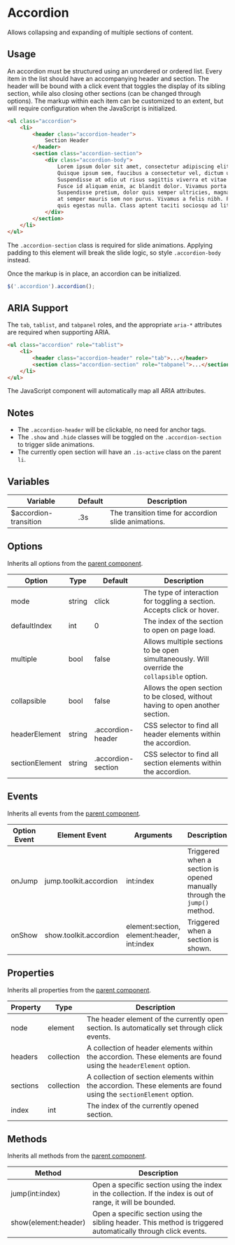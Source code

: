 # Accordion #

Allows collapsing and expanding of multiple sections of content.

## Usage ##

An accordion must be structured using an unordered or ordered list.
Every item in the list should have an accompanying header and section.
The header will be bound with a click event that toggles the display of its sibling section,
while also closing other sections (can be changed through options).
The markup within each item can be customized to an extent,
but will require configuration when the JavaScript is initialized.

```html
<ul class="accordion">
    <li>
        <header class="accordion-header">
            Section Header
        </header>
        <section class="accordion-section">
            <div class="accordion-body">
                Lorem ipsum dolor sit amet, consectetur adipiscing elit.
                Quisque ipsum sem, faucibus a consectetur vel, dictum ut sapien.
                Suspendisse at odio ut risus sagittis viverra et vitae tortor.
                Fusce id aliquam enim, ac blandit dolor. Vivamus porta convallis vestibulum.
                Suspendisse pretium, dolor quis semper ultricies, magna felis aliquam nisl,
                at semper mauris sem non purus. Vivamus a felis nibh. Praesent nec elementum nulla,
                quis egestas nulla. Class aptent taciti sociosqu ad litora torquent per conubia nostra.
            </div>
        </section>
    </li>
</ul>
```

<div class="notice is-warning">
    The <code>.accordion-section</code> class is required for slide animations.
    Applying padding to this element will break the slide logic, so style <code>.accordion-body</code> instead.
</div>

Once the markup is in place, an accordion can be initialized.

```javascript
$('.accordion').accordion();
```

## ARIA Support ##

The `tab`, `tablist`, and `tabpanel` roles, and the appropriate `aria-*`
attributes are required when supporting ARIA.

```html
<ul class="accordion" role="tablist">
    <li>
        <header class="accordion-header" role="tab">...</header>
        <section class="accordion-section" role="tabpanel">...</section>
    </li>
</ul>
```

<div class="notice is-info">
    The JavaScript component will automatically map all ARIA attributes.
</div>

## Notes ##

* The `.accordion-header` will be clickable, no need for anchor tags.
* The `.show` and `.hide` classes will be toggled on the `.accordion-section` to trigger slide animations.
* The currently open section will have an `.is-active` class on the parent `li`.

## Variables ##

<table class="table is-striped data-table">
    <thead>
        <tr>
            <th>Variable</th>
            <th>Default</th>
            <th>Description</th>
        </tr>
    </thead>
    <tbody>
        <tr>
            <td>$accordion-transition</td>
            <td>.3s</td>
            <td>The transition time for accordion slide animations.</td>
        </tr>
    </tbody>
</table>

## Options ##

Inherits all options from the [parent component](../development/js.md#options).

<table class="table is-striped data-table">
    <thead>
        <tr>
            <th>Option</th>
            <th>Type</th>
            <th>Default</th>
            <th>Description</th>
        </tr>
    </thead>
    <tbody>
        <tr>
            <td>mode</td>
            <td>string</td>
            <td>click</td>
            <td>
                The type of interaction for toggling a section.
                Accepts click or hover.
            </td>
        </tr>
        <tr>
            <td>defaultIndex</td>
            <td>int</td>
            <td>0</td>
            <td>The index of the section to open on page load.</td>
        </tr>
        <tr>
            <td>multiple</td>
            <td>bool</td>
            <td>false</td>
            <td>Allows multiple sections to be open simultaneously. Will override the <code>collapsible</code> option.</td>
        </tr>
        <tr>
            <td>collapsible</td>
            <td>bool</td>
            <td>false</td>
            <td>Allows the open section to be closed, without having to open another section.</td>
        </tr>
        <tr>
            <td>headerElement</td>
            <td>string</td>
            <td>.accordion-header</td>
            <td>CSS selector to find all header elements within the accordion.</td>
        </tr>
        <tr>
            <td>sectionElement</td>
            <td>string</td>
            <td>.accordion-section</td>
            <td>CSS selector to find all section elements within the accordion.</td>
        </tr>
    </tbody>
</table>

## Events ##

Inherits all events from the [parent component](../development/js.md#events).

<table class="table is-striped data-table">
    <thead>
        <tr>
            <th>Option Event</th>
            <th>Element Event</td>
            <th>Arguments</th>
            <th>Description</th>
        </tr>
    </thead>
    <tbody>
        <tr>
            <td>onJump</td>
            <td>jump.toolkit.accordion</td>
            <td>int:index</td>
            <td>Triggered when a section is opened manually through the <code>jump()</code> method.</td>
        </tr>
        <tr>
            <td>onShow</td>
            <td>show.toolkit.accordion</td>
            <td>element:section, element:header, int:index</td>
            <td>Triggered when a section is shown.</td>
        </tr>
    </tbody>
</table>

## Properties ##

Inherits all properties from the [parent component](../development/js.md#properties).

<table class="table is-striped data-table">
    <thead>
        <tr>
            <th>Property</th>
            <th>Type</th>
            <th>Description</th>
        </tr>
    </thead>
    <tbody>
        <tr>
            <td>node</td>
            <td>element</td>
            <td>The header element of the currently open section. Is automatically set through click events.</td>
        </tr>
        <tr>
            <td>headers</td>
            <td>collection</td>
            <td>
                A collection of header elements within the accordion.
                These elements are found using the <code>headerElement</code> option.
            </td>
        </tr>
        <tr>
            <td>sections</td>
            <td>collection</td>
            <td>
                A collection of section elements within the accordion.
                These elements are found using the <code>sectionElement</code> option.
            </td>
        </tr>
        <tr>
            <td>index</td>
            <td>int</td>
            <td>The index of the currently opened section.</td>
        </tr>
    </tbody>
</table>

## Methods ##

Inherits all methods from the [parent component](../development/js.md#methods).

<table class="table is-striped data-table">
    <thead>
        <tr>
            <th>Method</th>
            <th>Description</th>
        </tr>
    </thead>
    <tbody>
        <tr>
            <td>jump(int:index)</td>
            <td>
                Open a specific section using the index in the collection.
                If the index is out of range, it will be bounded.
            </td>
        </tr>
        <tr>
            <td>show(element:header)</td>
            <td>
                Open a specific section using the sibling header.
                This method is triggered automatically through click events.
            </td>
        </tr>
    </tbody>
</table>